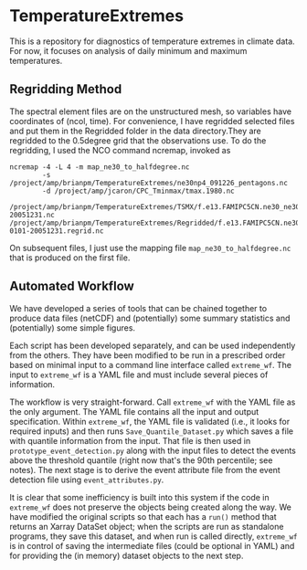 # TemperatureExtremes
This is a repository for diagnostics of temperature extremes in climate data. For now, it focuses on analysis of daily minimum and maximum temperatures.


## Regridding Method

The spectral element files are on the unstructured mesh, so variables have coordinates of (ncol, time). For convenience, I have regridded selected files and put them in the Regridded folder in the data directory.They are regridded to the 0.5degree grid that the observations use. To do the regridding, I used the NCO command ncremap, invoked as

``` 
ncremap -4 -L 4 -m map_ne30_to_halfdegree.nc
        -s /project/amp/brianpm/TemperatureExtremes/ne30np4_091226_pentagons.nc
        -d /project/amp/jcaron/CPC_Tminmax/tmax.1980.nc
        /project/amp/brianpm/TemperatureExtremes/TSMX/f.e13.FAMIPC5CN.ne30_ne30.beta17.t3.cam.h1.TSMX.19650101-20051231.nc /project/amp/brianpm/TemperatureExtremes/Regridded/f.e13.FAMIPC5CN.ne30_ne30.beta17.t3.cam.h1.TSMX.1965\
0101-20051231.regrid.nc

```

On subsequent files, I just use the mapping file `map_ne30_to_halfdegree.nc` that is produced on the first file.

## Automated Workflow

We have developed a series of tools that can be chained together to produce data files (netCDF) and (potentially) some summary statistics and (potentially) some simple figures. 

Each script has been developed separately, and can be used independently from the others. They have been modified to be run in a prescribed order based on minimal input to a command line interface called `extreme_wf`. The input to `extreme_wf` is a YAML file and must include several pieces of information.

The workflow is very straight-forward. Call `extreme_wf` with the YAML file as the only argument. The YAML file contains all the input and output specification. Within `extreme_wf`, the YAML file is validated (i.e., it looks for required inputs) and then runs `Save_Quantile_Dataset.py` which saves a file with quantile information from the input. That file is then used in `prototype_event_detection.py` along with the input files to detect the events above the threshold quantile (right now that's the 90th percentile; see notes). The next stage is to derive the event attribute file from the event detection file using `event_attributes.py`.

It is clear that some inefficiency is built into this system if the code in `extreme_wf` does not preserve the objects being created along the way. We have modified the original scripts so that each has a `run()` method that returns an Xarray DataSet object; when the scripts are run as standalone programs, they save this dataset, and when run is called directly, `extreme_wf` is in control of saving the intermediate files (could be optional in YAML) and for providing the (in memory) dataset objects to the next step.

